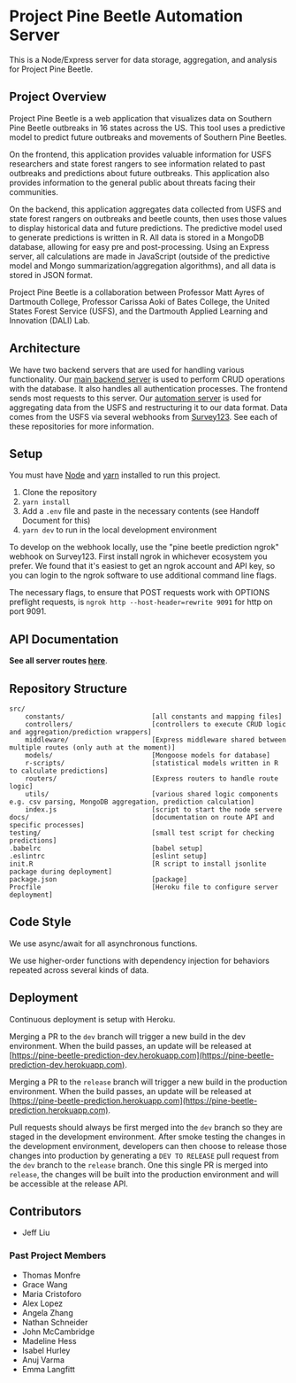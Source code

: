 # Project Pine Beetle Automation Server

This is a Node/Express server for data storage, aggregation, and analysis for Project Pine Beetle.

## Project Overview

Project Pine Beetle is a web application that visualizes data on Southern Pine Beetle outbreaks in 16 states across the US. This tool uses a predictive model to predict future outbreaks and movements of Southern Pine Beetles.

On the frontend, this application provides valuable information for USFS researchers and state forest rangers to see information related to past outbreaks and predictions about future outbreaks. This application also provides information to the general public about threats facing their communities.

On the backend, this application aggregates data collected from USFS and state forest rangers on outbreaks and beetle counts, then uses those values to display historical data and future predictions. The predictive model used to generate predictions is written in R. All data is stored in a MongoDB database, allowing for easy pre and post-processing. Using an Express server, all calculations are made in JavaScript (outside of the predictive model and Mongo summarization/aggregation algorithms), and all data is stored in JSON format.

Project Pine Beetle is a collaboration between Professor Matt Ayres of Dartmouth College, Professor Carissa Aoki of Bates College, the United States Forest Service (USFS), and the Dartmouth Applied Learning and Innovation (DALI) Lab.

## Architecture

We have two backend servers that are used for handling various functionality. Our [main backend server](https://github.com/dali-lab/pine-beetle-backend) is used to perform CRUD operations with the database. It also handles all authentication processes. The frontend sends most requests to this server. Our [automation server](https://github.com/dali-lab/pine-beetle-automation) is used for aggregating data from the USFS and restructuring it to our data format. Data comes from the USFS via several webhooks from [Survey123](https://survey123.arcgis.com/). See each of these repositories for more information.

## Setup

You must have [Node](https://nodejs.org) and [yarn](https://yarnpkg.com/) installed to run this project.

1. Clone the repository
2. `yarn install`
3. Add a `.env` file and paste in the necessary contents (see Handoff Document for this)
4. `yarn dev` to run in the local development environment

To develop on the webhook locally, use the "pine beetle prediction ngrok" webhook on Survey123. First install ngrok in whichever ecosystem you prefer. We found that it's easiest to get an ngrok account and API key, so you can login to the ngrok software to use additional command line flags. 

The necessary flags, to ensure that POST requests work with OPTIONS preflight requests, is `ngrok http --host-header=rewrite 9091` for http on port 9091.

## API Documentation

**See all server routes [here](./docs/ROUTES.md)**.

## Repository Structure

```
src/
    constants/                      [all constants and mapping files]
    controllers/                    [controllers to execute CRUD logic and aggregation/prediction wrappers]
    middleware/                     [Express middleware shared between multiple routes (only auth at the moment)]
    models/                         [Mongoose models for database]
    r-scripts/                      [statistical models written in R to calculate predictions]
    routers/                        [Express routers to handle route logic]
    utils/                          [various shared logic components e.g. csv parsing, MongoDB aggregation, prediction calculation]
    index.js                        [script to start the node servere
docs/                               [documentation on route API and specific processes]
testing/                            [small test script for checking predictions]
.babelrc                            [babel setup]
.eslintrc                           [eslint setup]
init.R                              [R script to install jsonlite package during deployment]
package.json                        [package]
Procfile                            [Heroku file to configure server deployment]
```

## Code Style

We use async/await for all asynchronous functions.

We use higher-order functions with dependency injection for behaviors repeated across several kinds of data.

## Deployment

Continuous deployment is setup with Heroku.

Merging a PR to the `dev` branch will trigger a new build in the dev environment. When the build passes, an update will be released at [https://pine-beetle-prediction-dev.herokuapp.com](https://pine-beetle-prediction-dev.herokuapp.com).

Merging a PR to the `release` branch will trigger a new build in the production environment. When the build passes, an update will be released at [https://pine-beetle-prediction.herokuapp.com](https://pine-beetle-prediction.herokuapp.com).

Pull requests should always be first merged into the `dev` branch so they are staged in the development environment. After smoke testing the changes in the development environment, developers can then choose to release those changes into production by generating a `DEV TO RELEASE` pull request from the `dev` branch to the `release` branch. One this single PR is merged into `release`, the changes will be built into the production environment and will be accessible at the release API.

## Contributors

- Jeff Liu

### Past Project Members

- Thomas Monfre
- Grace Wang
- Maria Cristoforo
- Alex Lopez
- Angela Zhang
- Nathan Schneider
- John McCambridge
- Madeline Hess
- Isabel Hurley
- Anuj Varma
- Emma Langfitt
